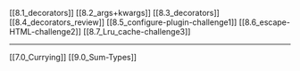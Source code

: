 [[8.1_decorators]]
[[8.2_args+kwargs]]
[[8.3_decorators]]
[[8.4_decorators_review]]
[[8.5_configure-plugin-challenge1]]
[[8.6_escape-HTML-challenge2]]
[[8.7_Lru_cache-challenge3]]

---
[[7.0_Currying]]
[[9.0_Sum-Types]]